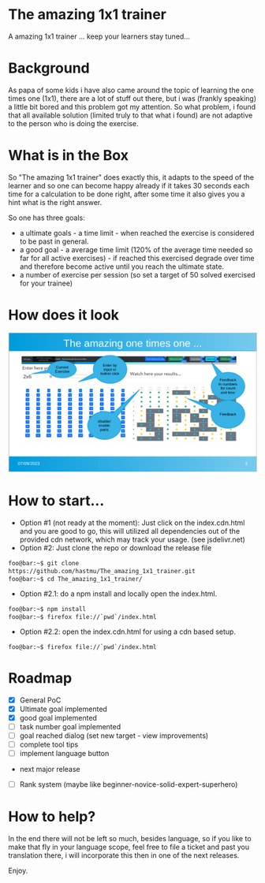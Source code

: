 # The amazing 1x1 trainer
A amazing 1x1 trainer ... keep your learners stay tuned...

# Background
As papa of some kids i have also came around the topic of learning the one times one (1x1), there are a lot of stuff out there, but i was (frankly speaking) a little bit bored and this problem got my attention. So what problem, i found that all available solution (limited truly to that what i found) are not adaptive to the person who is doing the exercise. 

# What is in the Box
So "The amazing 1x1 trainer" does exactly this, it adapts to the speed of the learner and so one can become happy already if it takes 30 seconds each time for a calculation to be done right, after some time it also gives you a hint what is the right answer.

So one has three goals:
* a ultimate goals - a time limit - when reached the exercise is considered to be past in general.
* a good goal - a average time limit (120% of the average time needed so far for all active exercises) - if reached this exercised degrade over time and therefore become active until you reach the ultimate state.
* a number of exercise per session (so set a target of 50 solved exercised for your trainee)

# How does it look
![screen](doc/screen-1.png "Idea of how it looks")

# How to start...
* Option #1 (not ready at the moment): Just click on the index.cdn.html and you are good to go, this will utilized all dependencies out of the provided cdn network, which may track your usage. (see jsdelivr.net)
* Option #2: Just clone the repo or download the release file 
```console
foo@bar:~$ git clone https://github.com/hastmu/The_amazing_1x1_trainer.git
foo@bar:~$ cd The_amazing_1x1_trainer/
```
* Option #2.1: do a npm install and locally open the index.html.
```console
foo@bar:~$ npm install
foo@bar:~$ firefox file://`pwd`/index.html
```
* Option #2.2: open the index.cdn.html for using a cdn based setup.
```console
foo@bar:~$ firefox file://`pwd`/index.html
```

# Roadmap
- [x] General PoC
- [x] Ultimate goal implemented
- [x] good goal implemented
- [ ] task number goal implemented
- [ ] goal reached dialog (set new target - view improvements)
- [ ] complete tool tips
- [ ] implement language button
- next major release
- [ ] Rank system (maybe like beginner-novice-solid-expert-superhero)

# How to help?
In the end there will not be left so much, besides language, so if you like to make that fly in your language scope, feel free to file a ticket and past you translation there, i will incorporate this then in one of the next releases.

Enjoy.